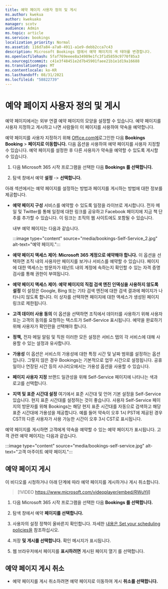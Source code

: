 ```yaml
---
title: 예약 페이지 사용자 정의 및 게시
ms.author: kwekua
author: kwekuako
manager: scotv
audience: Admin
ms.topic: article
ms.service: bookings
localization_priority: Normal
ms.assetid: 116d7a84-a7a0-4911-a1e9-debb2cca7c43
description: Microsoft Bookings 앱에서 예약 페이지의 색 테마를 변경합니다.
ms.openlocfilehash: 5faf769eeee8a34989e1fc3f1d5859c9770f85a3
ms.sourcegitcommit: c41e3f48451e2d7b45901faee21b1e1d19a16688
ms.translationtype: MT
ms.contentlocale: ko-KR
ms.lasthandoff: 08/31/2021
ms.locfileid: "58822739"
---
```

# <a name="customize-and-publish-your-booking-page"></a>예약 페이지 사용자 정의 및 게시

예약 페이지에서는 외부 연결 예약 페이지의 모양을 설정할 수 있습니다. 예약 페이지를 사용자 지정하고 게시하고 나면 사람들이 이 페이지를 사용하여 약속을 예약합니다.

예약 페이지를 사용자 지정하기 위해 [Office.com에](https://office.com)로그인한 다음 **Bookings Booking** \> **페이지로 이동합니다.** 다음 옵션을 사용하여 예약 페이지를 사용자 지정할 수 있습니다. 예약 페이지를 설정한 후 다른 사용자가 약속을 예약할 수 있도록 게시할 수 있습니다.

1. 다음 Microsoft 365 시작 프로그램을 선택한 다음 **Bookings 를 선택합니다.**

2. 탐색 창에서 예약 **설정**  ->  **선택합니다.**

아래 섹션에서는 예약 페이지를 설정하는 방법과 페이지를 게시하는 방법에 대한 정보를 제공합니다.

- **예약 페이지 구성** 서비스를 예약할 수 있도록 일정을 라이브로 게시합니다. 전자 메일 및 Twitter를 통해 일정에 대한 링크를 공유하고  Facebook 페이지에 지금 책 단추를 추가할 수 있습니다. 이 링크는 조직의 웹 사이트에도 포함될 수 있습니다.

    내부 예약 페이지는 다음과 같습니다.

    :::image type="content" source="media/bookings-Self-Service_2.jpg" alt-text="예약 페이지.":::

- **예약 페이지 액세스 제어: Microsoft 365 계정으로 예약해야 합니다.**  이 옵션을 선택하면 조직 내의 사용자만 페이지를 보거나 서비스를 예약할 수 있습니다. 페이지에 대한 액세스는 방문자가 테넌트 내의 계정에 속하는지 확인할 수 있는 자격 증명 검사를 통해 권한이 부여됩니다.

- **예약 페이지 액세스 제어: 예약 페이지의 직접 검색 엔진 인덱싱을 사용하지 않도록 설정** 이 설정은 Google, Bing 또는 기타 검색 엔진에 대한 검색 결과에 페이지가 나타나지 않도록 합니다. 이 상자를 선택하면 페이지에 대한 액세스가 생성된 페이지 링크로 제한됩니다.

- **고객 데이터 사용 동의** 이 옵션을 선택하면 조직에서 데이터를 사용하기 위해 사용자 또는 고객의 동의를 요청하는 텍스트가 Self-Service 표시됩니다. 예약을 완료하기 위해 사용자가 확인란을 선택해야 합니다.

- **정책,** 전자 메일 알림 및 직원  이러한 모든 설정은 서비스 탭의 각 서비스에 대해 사용할 수 있는 설정과 유사합니다.

- **가용성** 이 옵션은 서비스의 가용성에 대한 특정 시간 및 날짜 범위를 설정하는 옵션입니다. 그렇지 않은 경우 Bookings는 기본적으로 업무 시간으로 설정됩니다. 공휴일이나  연장된 시간 등의 시나리오에서는 가용성 옵션을 사용할 수 있습니다.

- **페이지 사용자 지정** 브랜드 일관성을 위해 Self-Service 페이지에 나타나는 색과 로고를 선택합니다.

- **지역 및 표준 시간대 설정** 여기에서 표준 시간대 및 언어 기본 설정을 Self-Service 있습니다. 현지 표준 시간대를 설정하는 것이 좋습니다. 사용자 Self-Service 페이지의 방문자를 위해 Bookings는 해당 현지 표준 시간대를 자동으로 검색하고 해당 표준 시간대에 가용성을 제공합니다. 예를 들어 약속이 오후 1시 PST에 제공된 경우 CST의 다른 사용자가 사용 가능한 시간이 오후 3시 CST로 표시됩니다.

예약 페이지를 게시하면 고객에게 약속을 예약할 수 있는 예약 페이지가 표시됩니다. 고객 관련 예약 페이지는 다음과 같습니다.

:::image type="content" source="media/bookings-self-service.jpg" alt-text="고객 마주이트 예약 페이지.":::

## <a name="publish-the-booking-page"></a>예약 페이지 게시

이 비디오를 시청하거나 아래 단계에 따라 예약 페이지를 게시하거나 게시 취소합니다.

> [!VIDEO https://www.microsoft.com/videoplayer/embed/RWuYil]

1. 다음 Microsoft 365 시작 프로그램을 선택한 다음 **Bookings 를 선택합니다.**

1. 탐색 창에서 예약 **페이지를 선택합니다.**

1. 사용자의 설정 정책이 올바른지 확인합니다. 자세한 [내용은 Set your scheduling policies을](set-scheduling-policies.md) 참조하십시오.

1. 저장 **및 게시를 선택합니다.** 확인 메시지가 표시됩니다.

1. 웹 브라우저에서 페이지를 **표시하려면** 게시된 페이지 열기 를 선택합니다.

## <a name="unpublish-the-booking-page"></a>예약 페이지 게시 취소

 - 예약 페이지를 게시 취소하려면 예약 페이지로 이동하여 게시 **취소를 선택합니다.**
